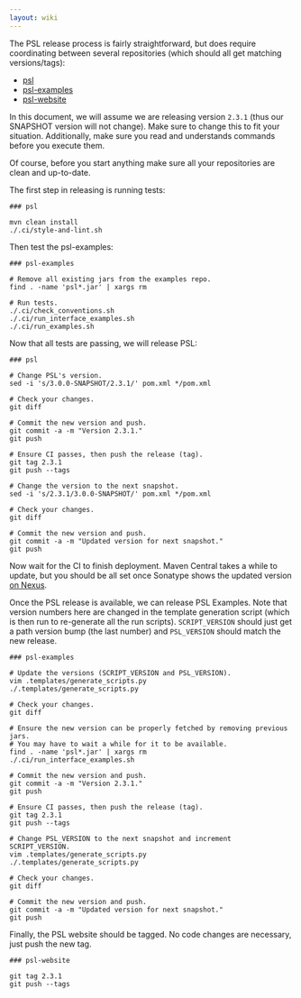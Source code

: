 ```yaml
---
layout: wiki
---
```


The PSL release process is fairly straightforward,
but does require coordinating between several repositories (which should all get matching versions/tags):
 - [psl](https://github.com/linqs/psl)
 - [psl-examples](https://github.com/linqs/psl-examples)
 - [psl-website](https://github.com/linqs/psl-website)

In this document, we will assume we are releasing version `2.3.1` (thus our SNAPSHOT version will not change).
Make sure to change this to fit your situation.
Additionally, make sure you read and understands commands before you execute them.

Of course, before you start anything make sure all your repositories are clean and up-to-date.

The first step in releasing is running tests:
```
### psl

mvn clean install
./.ci/style-and-lint.sh
```
Then test the psl-examples:
```
### psl-examples

# Remove all existing jars from the examples repo.
find . -name 'psl*.jar' | xargs rm

# Run tests.
./.ci/check_conventions.sh
./.ci/run_interface_examples.sh
./.ci/run_examples.sh
```

Now that all tests are passing, we will release PSL:
```
### psl

# Change PSL's version.
sed -i 's/3.0.0-SNAPSHOT/2.3.1/' pom.xml */pom.xml

# Check your changes.
git diff

# Commit the new version and push.
git commit -a -m "Version 2.3.1."
git push

# Ensure CI passes, then push the release (tag).
git tag 2.3.1
git push --tags

# Change the version to the next snapshot.
sed -i 's/2.3.1/3.0.0-SNAPSHOT/' pom.xml */pom.xml

# Check your changes.
git diff

# Commit the new version and push.
git commit -a -m "Updated version for next snapshot."
git push
```

Now wait for the CI to finish deployment.
Maven Central takes a while to update, but you should be all set once Sonatype shows the updated version [on Nexus](https://oss.sonatype.org/#nexus-search;quick~org.linqs).

Once the PSL release is available, we can release PSL Examples.
Note that version numbers here are changed in the template generation script (which is then run to re-generate all the run scripts).
`SCRIPT_VERSION` should just get a path version bump (the last number) and `PSL_VERSION` should match the new release.
```
### psl-examples

# Update the versions (SCRIPT_VERSION and PSL_VERSION).
vim .templates/generate_scripts.py
./.templates/generate_scripts.py

# Check your changes.
git diff

# Ensure the new version can be properly fetched by removing previous jars.
# You may have to wait a while for it to be available.
find . -name 'psl*.jar' | xargs rm
./.ci/run_interface_examples.sh

# Commit the new version and push.
git commit -a -m "Version 2.3.1."
git push

# Ensure CI passes, then push the release (tag).
git tag 2.3.1
git push --tags

# Change PSL_VERSION to the next snapshot and increment SCRIPT_VERSION.
vim .templates/generate_scripts.py
./.templates/generate_scripts.py

# Check your changes.
git diff

# Commit the new version and push.
git commit -a -m "Updated version for next snapshot."
git push
```

Finally, the PSL website should be tagged.
No code changes are necessary, just push the new tag.
```
### psl-website

git tag 2.3.1
git push --tags
```
